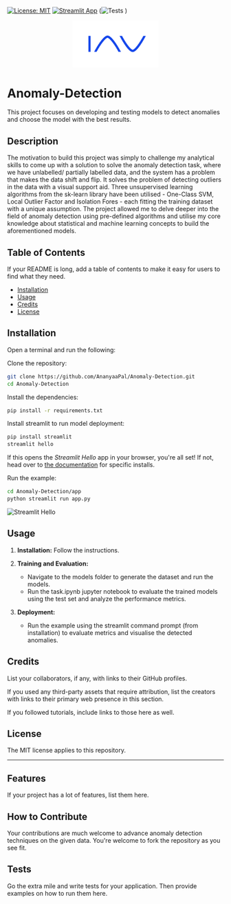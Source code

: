 [![License: MIT](https://img.shields.io/badge/License-MIT-red.svg)](https://opensource.org/licenses/MIT)
[![Streamlit App](https://static.streamlit.io/badges/streamlit_badge_black_white.svg)](http://192.168.0.102:8501)
(![Tests](https://github.com/AnanyaaPal/Anomaly-Detection/actions/workflows/python-tests.yml/badge.svg)
)
<p align="center">
  <img src="assets/IAV_logo.png" alt="IAV Logo" width="200">
</p>

# Anomaly-Detection
This project focuses on developing and testing models to detect anomalies and choose the model with the best results. 

## Description
The motivation to build this project was simply to challenge my analytical skills to come up with a solution to solve the anomaly detection task, where we have unlabelled/ partially labelled data, and the system has a problem that makes the data shift and flip. 
It solves the problem of detecting outliers in the data with a visual support aid. Three unsupervised learning algorithms from the sk-learn library have been utilised - One-Class SVM, Local Outlier Factor and Isolation Fores - each fitting the training dataset with a unique assumption. 
The project allowed me to delve deeper into the field of anomaly detection using pre-defined algorithms and utilise my core knowledge about statistical and machine learning concepts to build the aforementioned models. 

## Table of Contents

If your README is long, add a table of contents to make it easy for users to find what they need.

- [Installation](#installation)
- [Usage](#usage)
- [Credits](#credits)
- [License](#license)

## Installation
Open a terminal and run the following:

Clone the repository:
```bash
git clone https://github.com/AnanyaaPal/Anomaly-Detection.git
cd Anomaly-Detection
```
Install the dependencies:
```bash
pip install -r requirements.txt
```

Install streamlit to run model deployment:
```bash
pip install streamlit
streamlit hello
```
If this opens the _Streamlit Hello_ app in your browser, you're all set! If not, head over to [the documentation](https://docs.streamlit.io/get-started) for specific installs.

Run the example:
```bash
cd Anomaly-Detection/app
python streamlit run app.py
```
<img src="https://user-images.githubusercontent.com/7164864/217936487-1017784e-68ec-4e0d-a7f6-6b97525ddf88.gif" alt="Streamlit Hello" width=500 href="none"></img>

## Usage
1. **Installation:**
   Follow the instructions. 

2. **Training and Evaluation:**
   - Navigate to the models folder to generate the dataset and run the models.
   - Run the task.ipynb jupyter notebook to evaluate the trained models using the test set and analyze the performance metrics.

4. **Deployment:**
   - Run the example using the streamlit command prompt (from installation) to evaluate metrics and visualise the detected anomalies. 


## Credits

List your collaborators, if any, with links to their GitHub profiles.

If you used any third-party assets that require attribution, list the creators with links to their primary web presence in this section.

If you followed tutorials, include links to those here as well.

## License

The MIT license applies to this repository.

---

## Features

If your project has a lot of features, list them here.

## How to Contribute

Your contributions are much welcome to advance anomaly detection techniques on the given data. You're welcome to fork the repository as you see fit.

## Tests

Go the extra mile and write tests for your application. Then provide examples on how to run them here.
